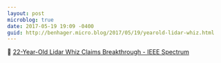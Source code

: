 ```yaml
---
layout: post
microblog: true
date: 2017-05-19 19:09 -0400
guid: http://benhager.micro.blog/2017/05/19/yearold-lidar-whiz.html
---
```

🚗 [22-Year-Old Lidar Whiz Claims Breakthrough - IEEE Spectrum](http://spectrum.ieee.org/cars-that-think/transportation/sensors/22yearold-lidar-whiz-claims-breakthrough)
